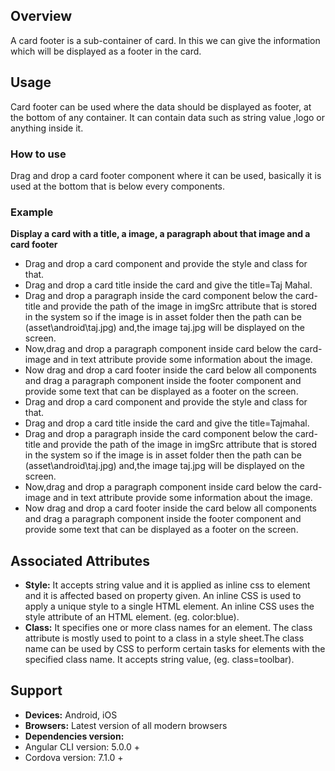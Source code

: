 ## Overview
A card footer is a sub-container of card. In this we can give the information which will be displayed as a footer in the card.
## Usage
Card footer can be used where the data should be displayed as footer, at the bottom of any container. It can contain data such as string value ,logo or anything  inside it. 
### How to use     
Drag and drop a card footer component where it can be used, basically it is used at the bottom that is below every components.
### Example
**Display a card with a title, a image, a paragraph about that image and a card footer** 
- Drag and drop a card component and provide the style and class for that. 
- Drag and drop a card title inside the card and give the title=Taj Mahal.
- Drag and drop a paragraph inside the card component below the card-title and provide the path of the image in imgSrc attribute that is stored in the system so if the image is in asset folder then the path can be (asset\android\taj.jpg) and,the image taj.jpg will be displayed on the screen. 
- Now,drag and drop a paragraph component inside card below the card-image and in text attribute provide some information about the image.
- Now drag and drop a card footer inside the card below all components and drag a paragraph component inside the footer component and provide some text that can be displayed as a footer on the screen.  
- Drag and drop a card component and provide the style and class for that.
- Drag and drop a card title inside the card and give the title=Tajmahal.
- Drag and drop a paragraph inside the card component below the card-title and provide the path of the image in imgSrc attribute that is stored in the system so if the image is in asset folder then the path can be (asset\android\taj.jpg) and,the image taj.jpg will be displayed on the screen.
- Now,drag and drop a paragraph component inside card below the card-image and in text attribute provide some information about the image.
- Now drag and drop a card footer inside the card below all components and drag a paragraph component inside the footer component and provide some text that can be displayed as a footer on the screen.
## Associated Attributes
- **Style:** It accepts string value and it is applied as inline css to element and it is affected based on property given. An inline CSS is used to apply a unique style to a single HTML element. An inline CSS uses the style attribute of an HTML element.
(eg. color:blue).
- **Class:** It specifies one or more class names for an element. The class attribute is mostly used to point to a class in a style sheet.The class name can be used by CSS to perform certain tasks for elements with the specified class name. It accepts string value,  (eg. class=toolbar).
## Support
- **Devices:** Android, iOS
- **Browsers:**  Latest version of all modern browsers
- **Dependencies version:**
- Angular CLI version: 5.0.0 + 
- Cordova version: 7.1.0 + 











